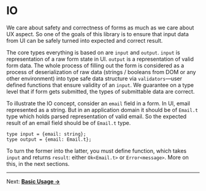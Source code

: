 # IO
We care about safety and correctness of forms as much as we care about UX aspect. So one of the goals of this library is to ensure that input data from UI can be safely turned into expected and correct result.

The core types everything is based on are `input` and `output`. `input` is representation of a raw form state in UI. `output` is a representation of valid form data. The whole process of filling out the form is considered as a process of deserialization of raw data (strings / booleans from DOM or any other environment) into type safe data structure via `validators`—user defined functions that ensure validity of an `input`. We guarantee on a type level that if form gets submitted, the types of submittable data are correct.

To illustrate the IO concept, consider an `email` field in a form. In UI, email represented as a string. But in an application domain it should be of `Email.t` type which holds parsed representation of valid email. So the expected result of an email field should be of `Email.t` type.

```reason
type input = {email: string};
type output = {email: Email.t};
```

To turn the former into the latter, you must define function, which takes `input` and returns `result`: either `Ok<Email.t>` or `Error<message>`. More on this, in the next sections.

---

Next: **[Basic Usage →](./04-BasicUsage.md)**
